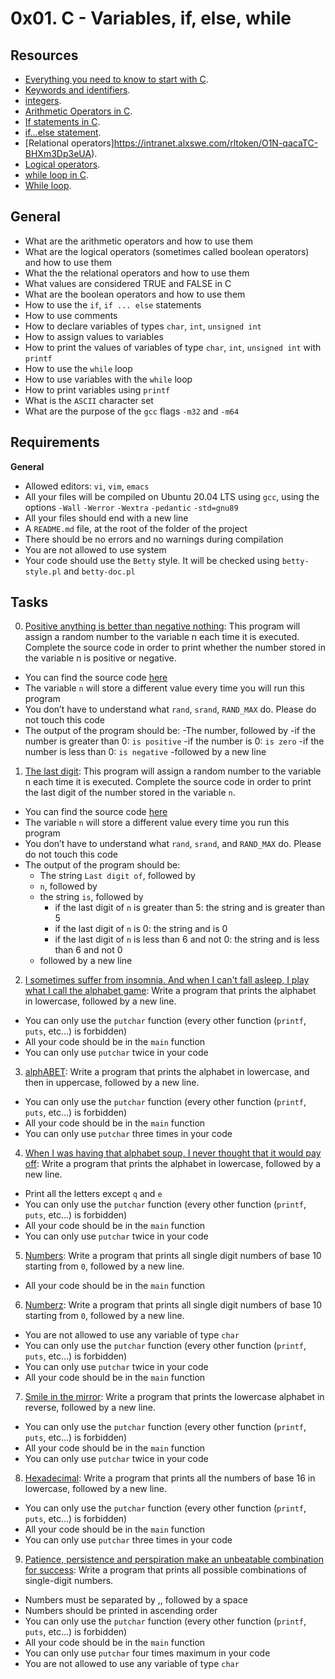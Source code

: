 # 0x01. C - Variables, if, else, while

## Resources

- [Everything you need to know to start with C](https://intranet.alxswe.com/rltoken/PkAydT3D9u5pN3nPCAlNZQ).
- [Keywords and identifiers](https://intranet.alxswe.com/rltoken/58ThnAAxwJv5s_ceKMMPhw).
- [integers](https://intranet.alxswe.com/rltoken/2sXkmDiD7BF7pNIOxMQWFA).
- [Arithmetic Operators in C](https://intranet.alxswe.com/rltoken/S-b9MN2iELhSEwCI093Vzw).
- [If statements in C](https://intranet.alxswe.com/rltoken/usvxrTB3ko5kGTq48p5fSAl).
- [if…else statement](https://intranet.alxswe.com/rltoken/CU6mSX1qdZKOhDEgmToUGA).
- [Relational operators]https://intranet.alxswe.com/rltoken/O1N-qacaTC-BHXm3Dp3eUA).
- [Logical operators](https://intranet.alxswe.com/rltoken/TaX_y6ll4cRfxCrxG8ZuNQ).
- [while loop in C](https://intranet.alxswe.com/rltoken/mwx2_bj3gIFEgCqdwdTp4w).
- [While loop](https://intranet.alxswe.com/rltoken/MW4Ob-6JLWt7Zn6vZ0EsBw).

## General

- What are the arithmetic operators and how to use them
- What are the logical operators (sometimes called boolean operators) and how to use them
- What the the relational operators and how to use them
- What values are considered TRUE and FALSE in C
- What are the boolean operators and how to use them
- How to use the `if`, `if ... else` statements
- How to use comments
- How to declare variables of types `char`, `int`, `unsigned int`
- How to assign values to variables
- How to print the values of variables of type `char`, `int`, `unsigned int` with `printf`
- How to use the `while` loop
- How to use variables with the `while` loop
- How to print variables using `printf`
- What is the `ASCII` character set
- What are the purpose of the `gcc` flags `-m32` and `-m64`

## Requirements

**General**
- Allowed editors: `vi`, `vim`, `emacs`
- All your files will be compiled on Ubuntu 20.04 LTS using `gcc`, using the options `-Wall` `-Werror` `-Wextra` `-pedantic` `-std=gnu89`
- All your files should end with a new line
- A `README.md` file, at the root of the folder of the project
- There should be no errors and no warnings during compilation
- You are not allowed to use system
- Your code should use the `Betty` style. It will be checked using `betty-style.pl` and `betty-doc.pl`

## Tasks

0. [Positive anything is better than negative nothing](./0-positive_or_negative.c): This program will assign a random number to the variable n each time it is executed. Complete the source code in order to print whether the number stored in the variable n is positive or negative.
- You can find the source code [here](https://intranet.alxswe.com/rltoken/Dg4SuuP8gvRYnE54wktySg)
- The variable `n` will store a different value every time you will run this program
- You don’t have to understand what `rand`, `srand`, `RAND_MAX` do. Please do not touch this code
- The output of the program should be:
  -The number, followed by
   -if the number is greater than 0: `is positive`
   -if the number is 0: `is zero`
   -if the number is less than 0: `is negative`
  -followed by a new line
1. [The last digit](./1-last_digit.c): This program will assign a random number to the variable n each time it is executed. Complete the source code in order to print the last digit of the number stored in the variable `n`.
- You can find the source code [here](https://intranet.alxswe.com/rltoken/rud8wr5x6VWeahUtd5P14A)
- The variable `n` will store a different value every time you run this program
- You don’t have to understand what `rand`, `srand`, and `RAND_MAX` do. Please do not touch this code
- The output of the program should be:
  - The string `Last digit of`, followed by
  - `n`, followed by
  - the string `is`, followed by
    - if the last digit of `n` is greater than 5: the string and is greater than 5
	- if the last digit of `n` is 0: the string and is 0
	- if the last digit of `n` is less than 6 and not 0: the string and is less than 6 and not 0
  - followed by a new line
2. [I sometimes suffer from insomnia. And when I can't fall asleep, I play what I call the alphabet game](./2-print_alphabet.c): Write a program that prints the alphabet in lowercase, followed by a new line.
- You can only use the `putchar` function (every other function (`printf`, `puts`, etc…) is forbidden)
- All your code should be in the `main` function
- You can only use `putchar` twice in your code
3. [alphABET](./3-print_alphabets.c): Write a program that prints the alphabet in lowercase, and then in uppercase, followed by a new line.
- You can only use the `putchar` function (every other function (`printf`, `puts`, etc…) is forbidden)
- All your code should be in the `main` function
- You can only use `putchar` three times in your code
4. [When I was having that alphabet soup, I never thought that it would pay off](./4-print_alphabt.c): Write a program that prints the alphabet in lowercase, followed by a new line.
- Print all the letters except `q` and `e`
- You can only use the `putchar` function (every other function (`printf`, `puts`, etc…) is forbidden)
- All your code should be in the `main` function
- You can only use `putchar` twice in your code
5. [Numbers](./5-print_numbers.c): Write a program that prints all single digit numbers of base 10 starting from `0`, followed by a new line.
- All your code should be in the `main` function
6. [Numberz](./6-print_numberz.c): Write a program that prints all single digit numbers of base 10 starting from `0`, followed by a new line.
- You are not allowed to use any variable of type `char`
- You can only use the `putchar` function (every other function (`printf`, `puts`, etc…) is forbidden)
- You can only use `putchar` twice in your code
- All your code should be in the `main` function
7. [Smile in the mirror](./7-print_tebahpla.c): Write a program that prints the lowercase alphabet in reverse, followed by a new line.
- You can only use the `putchar` function (every other function (`printf`, `puts`, etc…) is forbidden)
- All your code should be in the `main` function
- You can only use `putchar` twice in your code
8. [Hexadecimal](./8-print_base16.c): Write a program that prints all the numbers of base 16 in lowercase, followed by a new line.
- You can only use the `putchar` function (every other function (`printf`, `puts`, etc…) is forbidden)
- All your code should be in the `main` function
- You can only use `putchar` three times in your code
9. [Patience, persistence and perspiration make an unbeatable combination for success](./9-print_comb.c): Write a program that prints all possible combinations of single-digit numbers.
- Numbers must be separated by ,, followed by a space
- Numbers should be printed in ascending order
- You can only use the `putchar` function (every other function (`printf`, `puts`, etc…) is forbidden)
- All your code should be in the `main` function
- You can only use `putchar` four times maximum in your code
- You are not allowed to use any variable of type `char`

